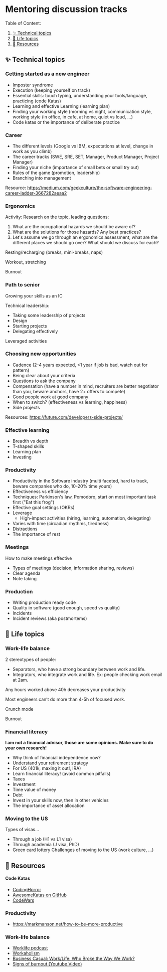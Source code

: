 # Mentoring discussion tracks

<!-- TODO: I really need an autogenerated table of content -->
Table of Content:

1. [&#x2728; Technical topics](#technical-topics)
2. [&#x1F9EC; Life topics](#life-topics)
3. [&#x1F3E1; Resources](#resources)

## &#x2728; Technical topics <a name="technical-topics"></a>

### Getting started as a new engineer

* Imposter syndrome
* Execution (keeping yourself on track)
* Essential skills: touch typing, understanding your tools/language, practicing (code Katas)
* Learning and effective Learning (learning plan)
* Finding your working style (morning vs night, communication style, working style (in office, in cafe, at home, quiet vs loud, …)
* Code katas or the importance of deliberate practice

### Career

* The different levels (Google vs IBM, expectations at level, change in work as you climb)
* The career tracks (SWE, SRE, SET, Manager, Product Manager, Project Manager)
* Finding your niche (importance of small bets or small try out)
* Rules of the game (promotion, leadership)
* Branching into management

Resource:
https://medium.com/geekculture/the-software-engineering-career-ladder-3667282aeaa2

### Ergonomics

Activity: Research on the topic, leading questions:

1. What are the occupational hazards we should be aware of?
2. What are the solutions for those hazards? Any best practices?
3. Let's assume we go through an ergonomics assessment, what are the different places we should go over? What should we discuss for each?

Resting/recharging (breaks, mini-breaks, naps)

Workout, stretching

Burnout

### Path to senior

Growing your skills as an IC

Technical leadership:

* Taking some leadership of projects
* Design
* Starting projects
* Delegating effectively

Leveraged activities

### Choosing new opportunities

* Cadence (2-4 years expected, <1 year if job is bad, watch out for pattern)
* Being clear about your criteria
* Questions to ask the company
* Compensation (have a number in mind, recruiters are better negotiator than you, beware anchors, have 2+ offers to compete)
* Good people work at good company
* When to switch? (effectiveness vs learning, happiness)
* Side projects

Resources:
https://future.com/developers-side-projects/

### Effective learning

* Breadth vs depth
* T-shaped skills
* Learning plan
* Investing

### Productivity

* Productivity in the Software industry (multi faceted, hard to track, beware companies who do, 10-20% time yours)
* Effectiveness vs efficiency
* Techniques: Parkinson's law, Pomodoro, start on most important task first ("Eat this frog")
* Effective goal settings (OKRs)
* Leverage
  * High-impact activities (hiring, learning, automation, delegating)
* Varies with time (circadian rhythms, tiredness)
* Distractions
* The importance of rest

### Meetings

How to make meetings effective

* Types of meetings (decision, information sharing, reviews) 
* Clear agenda
* Note taking

### Production

* Writing production ready code
* Quality in software (good enough, speed vs quality)
* Incidents
* Incident reviews (aka postmortems)

## &#x1F9EC; Life topics <a name="life-topics"></a>

### Work-life balance

2 stereotypes of people:
* Separators, who have a strong boundary between work and life.
* Integrators, who integrate work and life. Ex: people checking work email at 2am.

Any hours worked above 40h decreases your productivity

Most engineers can’t do more than 4-5h of focused work.

Crunch mode

Burnout

### Financial literacy
<strong>I am not a financial advisor, those are some opinions. Make sure to do your own research!</strong>

* Why think of financial independence now?
* Understand your retirement strategy
* For US (401k, maxing it out!, IRA)
* Learn financial literacy! (avoid common pitfalls)
* Taxes
* Investment
* Time value of money
* Debt
* Invest in your skills now, then in other vehicles
* The importance of asset allocation

### Moving to the US

Types of visas...

* Through a job (H1 vs L1 visa)
* Through academia (J visa, PhD)
* Green card lottery
Challenges of moving to the US (work culture, …)



## &#x1F3E1; Resources <a name="resources"></a>

#### Code Katas

* [CodingHorror](https://blog.codinghorror.com/the-ultimate-code-kata/)
* [AwesomeKatas on GitHub](https://github.com/gamontal/awesome-katas)
* [CodeWars](https://www.codewars.com/)

### Productivity
* https://markmanson.net/how-to-be-more-productive

### Work-life balance
* [Worklife podcast](https://www.ted.com/podcasts/worklife)
* [Workaholism](https://37signals.com/podcast/workaholism/)
* [Business Casual: Work/Life: Who Broke the Way We Work?](https://podcasts.apple.com/us/podcast/work-life-who-broke-the-way-we-work/id1480059697?i=1000465917420)
* [Signs of burnout (Youtube Video)](https://www.youtube.com/watch?v=jqONINYF17M)
